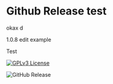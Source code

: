 # Github Release test

okax d

1.0.8 edit example

Test


[![GPLv3 License](https://img.shields.io/badge/License-GPL%20v3-yellow.svg)](https://opensource.org/licenses/)

![GitHub Release](https://img.shields.io/github/v/release/FabrizioMusacchio/motila)


